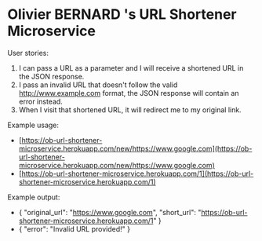 Olivier BERNARD 's URL Shortener Microservice
===

User stories:

1.  I can pass a URL as a parameter and I will receive a shortened URL in the JSON response.
1.  I pass an invalid URL that doesn't follow the valid http://www.example.com format, the JSON response will contain an error instead.
1.  When I visit that shortened URL, it will redirect me to my original link.

Example usage:

*  [https://ob-url-shortener-microservice.herokuapp.com/new/https://www.google.com](https://ob-url-shortener-microservice.herokuapp.com/new/https://www.google.com)
*  [https://ob-url-shortener-microservice.herokuapp.com/1](https://ob-url-shortener-microservice.herokuapp.com/1)

Example output:

*  { "original_url": "https://www.google.com", "short_url": "https://ob-url-shortener-microservice.herokuapp.com/1" }
*  { "error": "Invalid URL provided!" }
